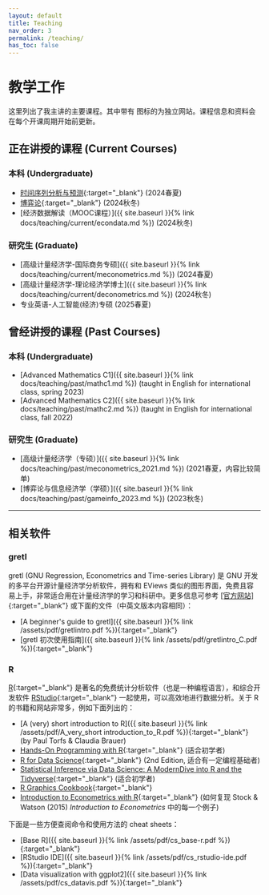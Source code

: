 ```yaml
---
layout: default
title: Teaching
nav_order: 3
permalink: /teaching/
has_toc: false
---
```


# 教学工作

这里列出了我主讲的主要课程。其中带有 <i class="fa fa-external-link"></i> 图标的为独立网站。课程信息和资料会在每个开课周期开始前更新。

## 正在讲授的课程 (Current Courses)

### 本科 (Undergraduate)   
* [时间序列分析与预测](https://huangjp.com/TSAF/){:target="_blank"} (2024春夏) <i class="fa fa-external-link"></i>    
* [博弈论](https://huangjp.com/GT/){:target="_blank"} (2024秋冬) <i class="fa fa-external-link"></i>        
* [经济数据解读（MOOC课程）]({{ site.baseurl }}{% link docs/teaching/current/econdata.md %}) (2024秋冬)   


### 研究生 (Graduate)
* [高级计量经济学-国际商务专硕]({{ site.baseurl }}{% link docs/teaching/current/meconometrics.md %}) (2024春夏)    
* [高级计量经济学-理论经济学博士]({{ site.baseurl }}{% link docs/teaching/current/deconometrics.md %}) (2024秋冬)    
* 专业英语-人工智能(经济)专硕 (2025春夏)   


## 曾经讲授的课程 (Past Courses)

### 本科 (Undergraduate)    
* [Advanced Mathematics C1]({{ site.baseurl }}{% link docs/teaching/past/mathc1.md %}) (taught in English for international class, spring 2023)   
* [Advanced Mathematics C2]({{ site.baseurl }}{% link docs/teaching/past/mathc2.md %}) (taught in English for international class, fall 2022)     

### 研究生 (Graduate)     
* [高级计量经济学（专硕）]({{ site.baseurl }}{% link docs/teaching/past/meconometrics_2021.md %}) (2021春夏，内容比较简单)    
* [博弈论与信息经济学（学硕）]({{ site.baseurl }}{% link docs/teaching/past/gameinfo_2023.md %}) (2023秋冬)

---
## 相关软件

### gretl   
gretl (GNU Regression, Econometrics and Time-series Library) 是 GNU 开发的多平台开源计量经济学分析软件，拥有和 EViews 类似的图形界面，免费且容易上手，非常适合用在计量经济学的学习和科研中。更多信息可参考 [[官方网站]](http://gretl.sourceforge.net/){:target="_blank"} 或下面的文件（中英文版本内容相同）：
  - [A beginner's guide to gretl]({{ site.baseurl }}{% link /assets/pdf/gretlintro.pdf %}){:target="_blank"}
  - [gretl 初次使用指南]({{ site.baseurl }}{% link /assets/pdf/gretlintro_C.pdf %}){:target="_blank"}

### R   
[R](https://www.r-project.org){:target="_blank"} 是著名的免费统计分析软件（也是一种编程语言），和综合开发软件 [RStudio](https://posit.co/products/open-source/rstudio/){:target="_blank"} 一起使用，可以高效地进行数据分析。关于 R 的书籍和网站非常多，例如下面列出的：  
  - [A (very) short introduction to R]({{ site.baseurl }}{% link /assets/pdf/A_very_short introduction_to_R.pdf %}){:target="_blank"} (by Paul Torfs & Claudia Brauer)    
  - [Hands-On Programming with R](https://rstudio-education.github.io/hopr/){:target="_blank"} (适合初学者)      
  - [R for Data Science](https://r4ds.hadley.nz/){:target="_blank"} (2nd Edition, 适合有一定编程基础者)    
  - [Statistical Inference via Data Science: A ModernDive into R and the Tidyverse](https://moderndive.com/){:target="_blank"} (适合初学者)
  - [R Graphics Cookbook](https://r-graphics.org/){:target="_blank"}   
  - [Introduction to Econometrics with R](https://www.econometrics-with-r.org/){:target="_blank"} (如何复现 Stock & Watson (2015) *Introduction to Econometrics* 中的每一个例子)   



下面是一些方便查阅命令和使用方法的 cheat sheets：
  - [Base R]({{ site.baseurl }}{% link /assets/pdf/cs_base-r.pdf %}){:target="_blank"}   
  - [RStudio IDE]({{ site.baseurl }}{% link /assets/pdf/cs_rstudio-ide.pdf %}){:target="_blank"}   
  - [Data visualization with ggplot2]({{ site.baseurl }}{% link /assets/pdf/cs_datavis.pdf %}){:target="_blank"}   


